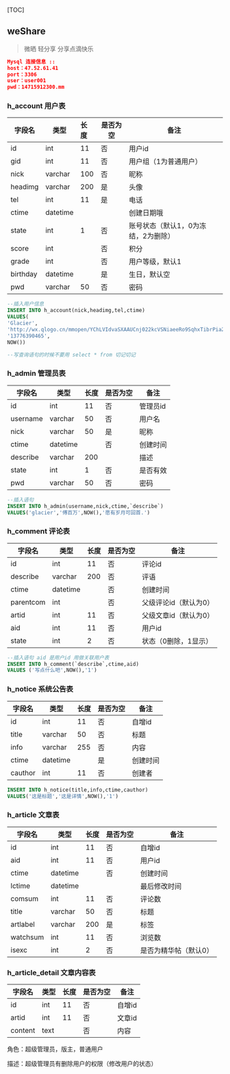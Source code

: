 [TOC]

## weShare 

> 微晒 轻分享 分享点滴快乐



```json
Mysql 连接信息 ::
host：47.52.61.41
port：3306
user：user001
pwd：14715912300.mm
```

### h_account 用户表

| 字段名      | 类型       | 长度   | 是否为空 | 备注                  |
| -------- | -------- | :--- | ---- | ------------------- |
| id       | int      | 11   | 否    | 用户id                |
| gid      | int      | 11   | 否    | 用户组（1为普通用户）         |
| nick     | varchar  | 100  | 否    | 昵称                  |
| headimg  | varchar  | 200  | 是    | 头像                  |
| tel      | int      | 11   | 是    | 电话                  |
| ctime    | datetime |      |      | 创建日期哦               |
| state    | int      | 1    | 否    | 账号状态（默认1，0为冻结，2为删除） |
| score    | int      |      | 否    | 积分                  |
| grade    | int      |      | 否    | 用户等级，默认1            |
| birthday | datetime |      | 是    | 生日，默认空              |
| pwd      | varchar  | 50   | 否    | 密码                  |

```sql
--插入用户信息
INSERT INTO h_account(nick,headimg,tel,ctime)
VALUES(
'Glacier',
'http://wx.qlogo.cn/mmopen/YChLVIdvaSXAAUCnj022kcVSNiaeeRo9SqhxTibrPia2pB8HFmlDq9wjRvPeOjUL6mxeyVTE0S9DIV00JwFSrntHHVwtJcO414H/0',
'13776390465',
NOW())

--写查询语句的时候不要用 select * from 切记切记
```

### h_admin 管理员表

| 字段名      | 类型       | 长度   | 是否为空 | 备注    |
| -------- | -------- | ---- | ---- | ----- |
| id       | int      | 11   | 否    | 管理员id |
| username | varchar  | 50   | 否    | 用户名   |
| nick     | varchar  | 50   | 是    | 昵称    |
| ctime    | datetime |      | 否    | 创建时间  |
| describe | varchar  | 200  |      | 描述    |
| state    | int      | 1    | 否    | 是否有效  |
| pwd      | varchar  | 50   | 否    | 密码    |

```sql
--插入语句
INSERT INTO h_admin(username,nick,ctime,`describe`)
VALUES('glacier','傅百万',NOW(),'愿有岁月可回首.')
```

### h_comment 评论表

| 字段名       | 类型       | 长度   | 是否为空 | 备注           |
| --------- | -------- | ---- | ---- | ------------ |
| id        | int      | 11   | 否    | 评论id         |
| describe  | varchar  | 200  | 否    | 评语           |
| ctime     | datetime |      | 否    | 创建时间         |
| parentcom | int      |      | 否    | 父级评论id（默认为0） |
| artid     | int      | 11   | 否    | 父级文章id（默认为0） |
| aid       | int      | 11   | 否    | 用户id         |
| state     | int      | 2    | 否    | 状态（0删除，1显示）  |

```sql
--插入语句 aid 是用户id 用做关联用户表
INSERT INTO h_comment(`describe`,ctime,aid)
VALUES ('写点什么吧',NOW(),'1')
```

### h_notice 系统公告表

| 字段名     | 类型       | 长度   | 是否为空 | 备注   |
| ------- | -------- | ---- | ---- | ---- |
| id      | int      | 11   | 否    | 自增id |
| title   | varchar  | 50   | 否    | 标题   |
| info    | varchar  | 255  | 否    | 内容   |
| ctime   | datetime |      | 是    | 创建时间 |
| cauthor | int      | 11   | 否    | 创建者  |

```sql
INSERT INTO h_notice(title,info,ctime,cauthor)
VALUES('这是标题','这是详情',NOW(),'1')
```

### h_article 文章表

| 字段名      | 类型       | 长度   | 是否为空 | 备注          |
| -------- | -------- | ---- | ---- | ----------- |
| id       | int      | 11   | 否    | 自增id        |
| aid      | int      | 11   | 否    | 用户id        |
| ctime    | datetime |      | 否    | 创建时间        |
| lctime   | datetime |      |      | 最后修改时间      |
| comsum   | int      | 11   | 否    | 评论数         |
| title    | varchar  | 50   | 否    | 标题          |
| artlabel | varchar  | 200  | 是    | 标签          |
| watchsum | int      | 11   | 否    | 浏览数         |
| isexc    | int      | 2    | 否    | 是否为精华帖（默认0） |

### h_article_detail 文章内容表

| 字段名     | 类型   | 长度   | 是否为空 | 备注   |
| ------- | ---- | ---- | ---- | ---- |
| id      | int  | 11   | 否    | 自增id |
| artid   | int  | 11   | 否    | 文章id |
| content | text |      | 否    | 内容   |



角色：超级管理员，版主，普通用户

描述：超级管理员有删除用户的权限（修改用户的状态）